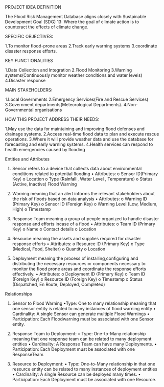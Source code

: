 PROJECT IDEA DEFINITION

The Flood Risk Management Database aligns closely with Sustainable Development Goal (SDG) 13: Where the goal of climate action is to counteract the effects of climate change.

SPECIFIC OBJECTIVES:

1.To monitor flood-prone areas
2.Track early warning systems
3.coordinate disaster response efforts.

KEY FUNCTIONALITIES 

1.Data Collection and Integration
2.Flood Monitoring
3.Warning systems(Continuously monitor weather conditions and water levels)
4.Disaster response

MAIN STAKEHOLDERS:

1.Local Governments
2.Emergency Services(Fire and Rescue Services)
3.Government departments(Meteorological Departments).
4.Non-Governmental organisations

HOW THIS PROJECT ADDRESS THEIR NEEDS:

1.May use the data for maintaining and improving flood defenses and drainage systems. 
2.Access real-time flood data to plan and execute rescue operations.
3.Where it will provide weather data and use the database for forecasting and early warning systems.
4.Health services can respond to health emergencies caused by flooding

Entities and Attributes

1.	Sensor refers to a device that collects data about environmental conditions related to potential flooding
•	Attributes:
o	Sensor ID(Primary Key)
o	Location
o	Type (Rainfall , Water Level , Temperature)
o	Status (Active, Inactive) Flood Warning

2.  Warning  meaning that an alert informs the relevant stakeholders about the risk of floods based on data analysis
•	Attributes: 
o	Warning ID (Primary Key)
o	Sensor ID (Foreign Key)
o	Warning Level (Low, Medium, High)
o	Timestamp

3.	Response Team meaning a group of people organized to handle disaster response and efforts incase of a flood
•	Attributes:
o	Team ID (Primary Key)
o	Name
o	Contact details
o	Location

4.	Resource meaning the assets and supplies required for disaster response efforts
•	Attributes:
o	Resource ID (Primary Key)
o	Type (Medical, Food, Shelter)
o	Quantity
o	Location

5.	 Deployment meaning the process of installing,configuring and distributing the necessary resources or components necessary to monitor the flood prone areas and coordinate the response efforts effectively.
•	Attributes:
o	Deployment  ID (Primary Key)
o	Team ID (Foreign Key)
o	Resource ID (Foreign Key)
o	Timestamp
o	Status (Dispatched, En Route, Deployed, Completed)


Relationships
1.	Sensor to Flood Warning
•Type:	One to many relationship meaning that one sensor entity is related to many instances of flood warning entity
•	Cardinality: A single Sensor can generate multiple Flood Warnings
•	Participation: Each Floodwarning  must be associated with one Sensor entity.

3.	Response Team to Deployment:
•	Type: One-to-Many relationship meaning that one response team can be related to many deployment entities
•	Cardinality: A Response Team can have many  Deployments.
•	Participation: Each Deployment must be associated with one ResponseTeam.

4.	Resource to Deployment:
•	Type: One-to-Many relationship in that one resource entity can be related to many instances of deployment entities
•	Cardinality: A single Resource can be deployed many times.
•	Participation: Each Deployment must be associated with one Resource.

